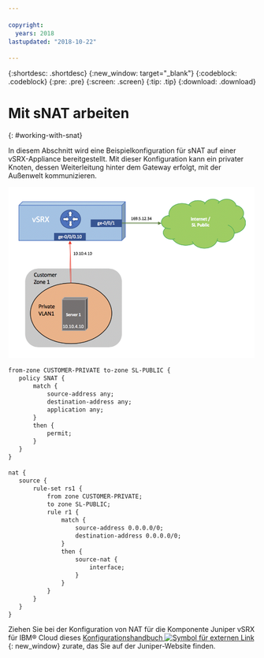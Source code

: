 ```yaml
---

copyright:
  years: 2018
lastupdated: "2018-10-22"

---
```


{:shortdesc: .shortdesc}
{:new_window: target="_blank"}
{:codeblock: .codeblock}
{:pre: .pre}
{:screen: .screen}
{:tip: .tip}
{:download: .download}

# Mit sNAT arbeiten
{: #working-with-snat}

In diesem Abschnitt wird eine Beispielkonfiguration für sNAT auf einer vSRX-Appliance bereitgestellt. Mit dieser Konfiguration kann ein privater Knoten, dessen Weiterleitung hinter dem Gateway erfolgt, mit der Außenwelt kommunizieren.

<img src="images/Sample-Topology-SNAT.png" alt="Zeichnung" style="width: 500px;"/>

```
from-zone CUSTOMER-PRIVATE to-zone SL-PUBLIC {
   policy SNAT {
       match {
           source-address any;
           destination-address any;
           application any;
       }
       then {
           permit;
       }
   }
}

nat {
   source {
       rule-set rs1 {
           from zone CUSTOMER-PRIVATE;
           to zone SL-PUBLIC;
           rule r1 {
               match {
                   source-address 0.0.0.0/0;
                   destination-address 0.0.0.0/0;
               }
               then {
                   source-nat {
                       interface;
                   }
               }
           }
       }
   }
}
```

Ziehen Sie bei der Konfiguration von NAT für die Komponente Juniper vSRX für IBM® Cloud dieses [Konfigurationshandbuch ![Symbol für externen Link](../../icons/launch-glyph.svg "Symbol für externen Link")](https://www.juniper.net/documentation/en_US/junos/information-products/pathway-pages/security/security-nat.pdf){: new_window} zurate, das Sie auf der Juniper-Website finden.
